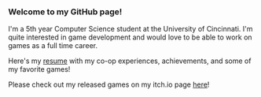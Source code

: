 ### Welcome to my GitHub page!

I'm a 5th year Computer Science student at the University of Cincinnati. I'm quite interested in game development and would love to be able to work on games as a full time career.

Here's my [resume](https://github.com/ericmichalski/About-Me/blob/main/Resume.docx) with my co-op experiences, achievements, and some of my favorite games!

Please check out my released games on my itch.io page [here](https://eric-michalski.itch.io/)!
